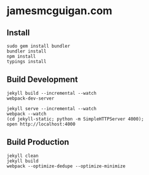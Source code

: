 # jamesmcguigan.com


## Install

```
sudo gem install bundler
bundler install
npm install
typings install
```

## Build Development
```
jekyll build --incremental --watch
webpack-dev-server

jekyll serve --incremental --watch
webpack --watch
(cd jekyll-static; python -m SimpleHTTPServer 4000);
open http://localhost:4000
```

## Build Production
```
jekyll clean
jekyll build
webpack --optimize-dedupe --optimize-minimize
```
